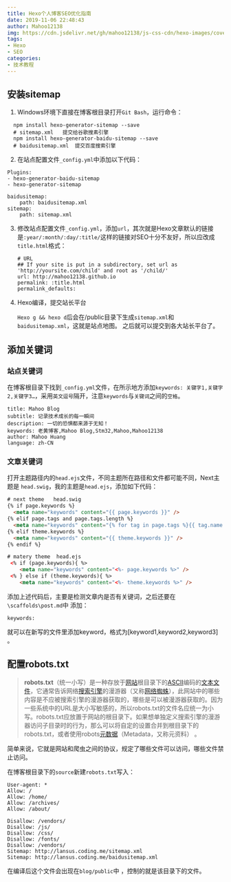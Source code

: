```yaml
---
title: Hexo个人博客SEO优化指南
date: 2019-11-06 22:48:43
author: Mahoo12138
img: https://cdn.jsdelivr.net/gh/mahoo12138/js-css-cdn/hexo-images/cover/hexo.png
tags: 
- Hexo
- SEO
categories:
- 技术教程
---
```


## 安装sitemap

1. Windows环境下直接在博客根目录打开`Git Bash`，运行命令：

  ```shell
    npm install hexo-generator-sitemap --save 
    # sitemap.xml	提交给谷歌搜素引擎
    npm install hexo-generator-baidu-sitemap --save 
    # baidusitemap.xml	提交百度搜索引擎
  ```

2.  在站点配置文件`_config.yml`中添加以下代码：

   ```
   Plugins:
   - hexo-generator-baidu-sitemap
   - hexo-generator-sitemap
   
   baidusitemap:
       path: baidusitemap.xml
   sitemap:
       path: sitemap.xml
   ```

3. 修改站点配置文件`_config.yml`，添加`url`，其次就是Hexo文章默认的链接是`:year/:month/:day/:title/`这样的链接对SEO十分不友好，所以应改成`title.html`格式：

   ```shell
   # URL
   ## If your site is put in a subdirectory, set url as 'http://yoursite.com/child' and root as '/child/'
   url: http://mahoo12138.github.io
   permalink: :title.html
   permalink_defaults:
   ```

4. Hexo编译，提交站长平台

   `Hexo g && hexo d`后会在/public目录下生成`sitemap.xml`和`baidusitemap.xml`，这就是站点地图。 之后就可以提交到各大站长平台了。

## 添加关键词

### 站点关键词

 在博客根目录下找到`_config.yml`文件，在所示地方添加`keywords: 关键字1,关键字2,关键字3…`，采用`英文逗号`隔开，注意`keywords`与`关键词`之间的`空格`。 

```
title: Mahoo Blog
subtitle: 记录技术成长的每一瞬间
description: 一切的恐惧都来源于无知！
keywords: 老黄博客,Mahoo Blog,Stm32,Mahoo,Mahoo12138
author: Mahoo Huang
language: zh-CN
```

### 文章关键词

 打开主题路径内的`head.ejs`文件，不同主题所在路径和文件都可能不同，Next主题是 `head.swig`，我的主题是`head.ejs`，添加如下代码：

```html
# next theme   head.swig
{% if page.keywords %}
  <meta name="keywords" content="{{ page.keywords }}" />
{% elif page.tags and page.tags.length %}
  <meta name="keywords" content="{% for tag in page.tags %}{{ tag.name }},{% endfor %}" />
{% elif theme.keywords %}
  <meta name="keywords" content="{{ theme.keywords }}" />
{% endif %}

# matery theme	head.ejs
 <% if (page.keywords){ %>
    <meta name="keywords" content="<%- page.keywords %>" />
 <% } else if (theme.keywords){ %>
    <meta name="keywords" content="<%- theme.keywords %>" />
```

添加上述代码后，主要是检测文章内是否有关键词，之后还要在`\scaffolds\post.md`中 添加：

```
keywords: 
```

 就可以在新写的文件里添加keyword，格式为[keyword1,keyword2,keyword3] 。

## 配置robots.txt

>  **robots.txt**（统一小写）是一种存放于[网站](https://zh.wikipedia.org/wiki/网站)根目录下的[ASCII](https://zh.wikipedia.org/wiki/ASCII)编码的[文本文件](https://zh.wikipedia.org/wiki/文本文件)，它通常告诉网络[搜索引擎](https://zh.wikipedia.org/wiki/搜索引擎)的漫游器（又称[网络蜘蛛](https://zh.wikipedia.org/wiki/网络蜘蛛)），此网站中的哪些内容是不应被搜索引擎的漫游器获取的，哪些是可以被漫游器获取的。因为一些系统中的URL是大小写敏感的，所以robots.txt的文件名应统一为小写。robots.txt应放置于网站的根目录下。如果想单独定义搜索引擎的漫游器访问子目录时的行为，那么可以将自定的设置合并到根目录下的robots.txt，或者使用robots[元数据](https://zh.wikipedia.org/wiki/元数据)（Metadata，又称元资料） 。

简单来说，它就是网站和爬虫之间的协议，规定了哪些文件可以访问，哪些文件禁止访问。

在博客根目录下的`source`新建`robots.txt`写入：

```
User-agent: *
Allow: /
Allow: /home/
Allow: /archives/
Allow: /about/

Disallow: /vendors/
Disallow: /js/
Disallow: /css/
Disallow: /fonts/
Disallow: /vendors/
Sitemap: http://lansus.coding.me/sitemap.xml
Sitemap: http://lansus.coding.me/baidusitemap.xml
```

 在编译后这个文件会出现在`blog/public`中 ，控制的就是该目录下的文件。